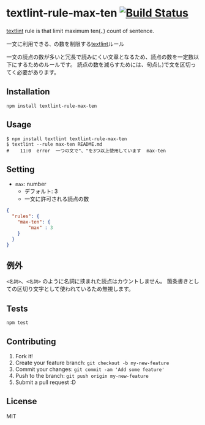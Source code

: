 # textlint-rule-max-ten [![Build Status](https://travis-ci.org/textlint-ja/textlint-rule-max-ten.svg?branch=master)](https://travis-ci.org/textlint-ja/textlint-rule-max-ten)

[textlint](https://github.com/textlint/textlint "textlint") rule is that limit maximum ten(、) count of sentence.

一文に利用できる`、`の数を制限する[textlint](https://github.com/textlint/textlint "textlint")ルール

一文の読点の数が多いと冗長で読みにくい文章となるため、読点の数を一定数以下にするためのルールです。
読点の数を減らすためには、句点(。)で文を区切ってく必要があります。

## Installation

    npm install textlint-rule-max-ten

## Usage

    $ npm install textlint textlint-rule-max-ten
    $ textlint --rule max-ten README.md
    #    11:0  error  一つの文で"、"を3つ以上使用しています  max-ten

## Setting

- `max`: number
    - デフォルト: 3
    - 一文に許可される読点の数

```json
{
  "rules": {
    "max-ten": {
        "max" : 3
    }
  }
}
```

## 例外

`<名詞>`、`<名詞>` のように名詞に挟まれた読点はカウントしません。
箇条書きとしての区切り文字として使われているため無視します。

## Tests

    npm test

## Contributing

1. Fork it!
2. Create your feature branch: `git checkout -b my-new-feature`
3. Commit your changes: `git commit -am 'Add some feature'`
4. Push to the branch: `git push origin my-new-feature`
5. Submit a pull request :D

## License

MIT